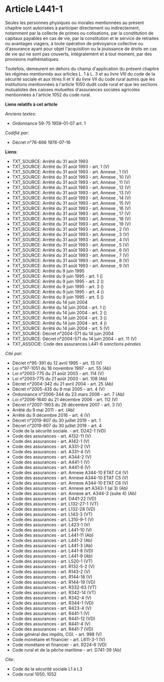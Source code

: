 # Article L441-1

Seules les personnes physiques ou morales mentionnées au présent chapitre sont autorisées à participer directement ou
indirectement, notamment par la collecte de primes ou cotisations, par la constitution de capitaux payables en cas de vie,
par la constitution et le service de retraites ou avantages viagers, à toute opération de prévoyance collective ou
d'assurance ayant pour objet l'acquisition ou la jouissance de droits en cas de vie qui ne sont pas couverts, intégralement
et à tout moment, par des provisions mathématiques.

Toutefois, demeurent en dehors du champ d'application du présent chapitre les régimes mentionnés aux articles L. 1 à L. 3 et
au livre VIII du code de la sécurité sociale et aux titres II et V du livre VII du code rural autres que les institutions
mentionnées à l'article 1050 dudit code rural et que les sections mutualistes des caisses mutuelles d'assurances sociales
agricoles mentionnées à l'article 1052 du code rural.

**Liens relatifs à cet article**

_Anciens textes_:

  - Ordonnance 59-75 1959-01-07 art. 1

_Codifié par_:

  - Décret n°76-666 1976-07-16

**Liens**:

  - TXT_SOURCE: Arrêté du 31 août 1993
  - TXT_SOURCE: Arrêté du 31 août 1993 - art. 1 (V)
  - TXT_SOURCE: Arrêté du 31 août 1993 - art. Annexe , 1 (V)
  - TXT_SOURCE: Arrêté du 31 août 1993 - art. Annexe , 10 (V)
  - TXT_SOURCE: Arrêté du 31 août 1993 - art. Annexe , 11 (V)
  - TXT_SOURCE: Arrêté du 31 août 1993 - art. Annexe , 12 (V)
  - TXT_SOURCE: Arrêté du 31 août 1993 - art. Annexe , 13 (V)
  - TXT_SOURCE: Arrêté du 31 août 1993 - art. Annexe , 14 (V)
  - TXT_SOURCE: Arrêté du 31 août 1993 - art. Annexe , 15 (V)
  - TXT_SOURCE: Arrêté du 31 août 1993 - art. Annexe , 16 (V)
  - TXT_SOURCE: Arrêté du 31 août 1993 - art. Annexe , 17 (V)
  - TXT_SOURCE: Arrêté du 31 août 1993 - art. Annexe , 18 (V)
  - TXT_SOURCE: Arrêté du 31 août 1993 - art. Annexe , 19 (V)
  - TXT_SOURCE: Arrêté du 31 août 1993 - art. Annexe , 2 (V)
  - TXT_SOURCE: Arrêté du 31 août 1993 - art. Annexe , 3 (V)
  - TXT_SOURCE: Arrêté du 31 août 1993 - art. Annexe , 4 (V)
  - TXT_SOURCE: Arrêté du 31 août 1993 - art. Annexe , 5 (V)
  - TXT_SOURCE: Arrêté du 31 août 1993 - art. Annexe , 6 (V)
  - TXT_SOURCE: Arrêté du 31 août 1993 - art. Annexe , 7 (V)
  - TXT_SOURCE: Arrêté du 31 août 1993 - art. Annexe , 8 (V)
  - TXT_SOURCE: Arrêté du 31 août 1993 - art. Annexe , 9 (V)
  - TXT_SOURCE: Arrêté du 9 juin 1995
  - TXT_SOURCE: Arrêté du 9 juin 1995 - art. 1 ()
  - TXT_SOURCE: Arrêté du 9 juin 1995 - art. 2 ()
  - TXT_SOURCE: Arrêté du 9 juin 1995 - art. 3 ()
  - TXT_SOURCE: Arrêté du 9 juin 1995 - art. 4 ()
  - TXT_SOURCE: Arrêté du 9 juin 1995 - art. 5 ()
  - TXT_SOURCE: Arrêté du 14 juin 2004
  - TXT_SOURCE: Arrêté du 14 juin 2004 - art. 1 ()
  - TXT_SOURCE: Arrêté du 14 juin 2004 - art. 2 ()
  - TXT_SOURCE: Arrêté du 14 juin 2004 - art. 3 ()
  - TXT_SOURCE: Arrêté du 14 juin 2004 - art. 4 ()
  - TXT_SOURCE: Arrêté du 14 juin 2004 - art. 5 (V)
  - TXT_SOURCE: Décret n°2004-571 du 14 juin 2004
  - TXT_SOURCE: Décret n°2004-571 du 14 juin 2004 - art. 11 (V)
  - TXT_ASSOCIE: Code des assurances L441-6 *sanctions pénales*

_Cité par_:

  - Décret n°95-391 du 12 avril 1995 - art. 13 (V)
  - Loi n°97-1051 du 18 novembre 1997 - art. 55 (Ab)
  - Loi n°2003-775 du 21 août 2003 - art. 114 (V)
  - Loi n°2003-775 du 21 août 2003 - art. 108 (Ab)
  - Décret n°2004-342 du 21 avril 2004 - art. 25 (Ab)
  - Décret n°2005-435 du 9 mai 2005 - art. 4 (V)
  - Ordonnance n°2006-344 du 23 mars 2006 - art. 7 (Ab)
  - Loi n°2006-1640 du 21 décembre 2006 - art. 112 (V)
  - Décret n°2007-1903 du 26 décembre 2007 - art. 3 (V)
  - Arrêté du 9 mai 2011 - art. (Ab)
  - Arrêté du 9 décembre 2016 - art. 4 (V)
  - Décret n°2019-807 du 30 juillet 2019 - art. 1
  - Décret n°2019-807 du 30 juillet 2019 - art. 4
  - Code de la sécurité sociale. - art. D242-1 (VD)
  - Code des assurances - art. A132-11 (V)
  - Code des assurances - art. A142-1 (V)
  - Code des assurances - art. A331-2 (V)
  - Code des assurances - art. A331-4 (V)
  - Code des assurances - art. A344-2 (V)
  - Code des assurances - art. A441-1 (V)
  - Code des assurances - art. A441-6 (V)
  - Code des assurances - art. Annexe A344-10 ETAT C4 (V)
  - Code des assurances - art. Annexe A344-10 ETAT C5 (V)
  - Code des assurances - art. Annexe A344-10 ETAT C6 (V)
  - Code des assurances - art. Annexe art A343-1 (al 3) (Ab)
  - Code des assurances - art. Annexe art. A344-3 (suite 4) (Ab)
  - Code des assurances - art. D441-22 (VD)
  - Code des assurances - art. L132-27-1 (VT)
  - Code des assurances - art. L132-28 (VD)
  - Code des assurances - art. L143-3 (VT)
  - Code des assurances - art. L310-9-1 (V)
  - Code des assurances - art. L423-1 (V)
  - Code des assurances - art. L441-10 (V)
  - Code des assurances - art. L441-11 (Ab)
  - Code des assurances - art. L441-2 (Ab)
  - Code des assurances - art. L441-3 (Ab)
  - Code des assurances - art. L441-8 (VD)
  - Code des assurances - art. L441-9 (Ab)
  - Code des assurances - art. L520-1 (VT)
  - Code des assurances - art. R132-5-2 (V)
  - Code des assurances - art. R143-2 (V)
  - Code des assurances - art. R144-18 (V)
  - Code des assurances - art. R144-19 (VD)
  - Code des assurances - art. R332-63 (VT)
  - Code des assurances - art. R342-14 (VT)
  - Code des assurances - art. R342-4 (V)
  - Code des assurances - art. R344-1 (VD)
  - Code des assurances - art. R423-4 (V)
  - Code des assurances - art. R441-1 (V)
  - Code des assurances - art. R441-12 (VD)
  - Code des assurances - art. R441-4 (V)
  - Code des assurances - art. R441-7 (VD)
  - Code général des impôts, CGI. - art. 998 (V)
  - Code monétaire et financier - art. L611-3-1 (V)
  - Code monétaire et financier - art. R224-6 (VD)
  - Code rural et de la pêche maritime - art. D741-39 (Ab)

_Cite_:

  - Code de la sécurité sociale L1 à L3
  - Code rural 1050, 1052
